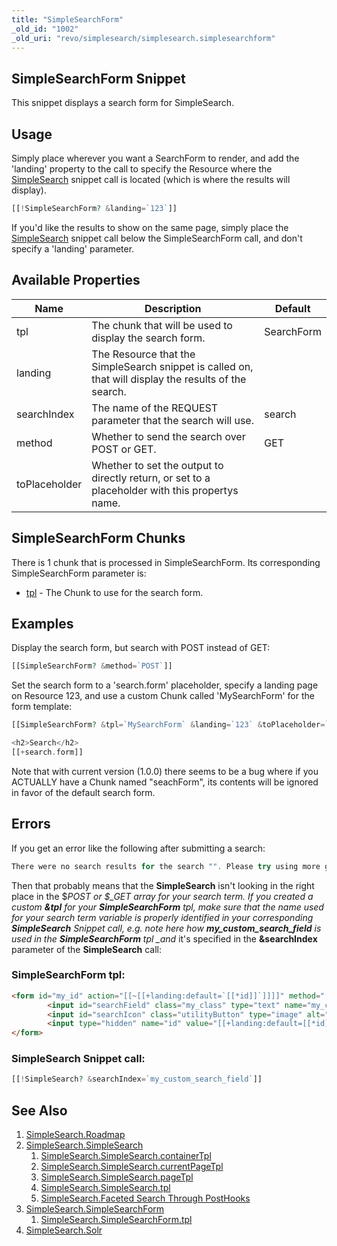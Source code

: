 ```yaml
---
title: "SimpleSearchForm"
_old_id: "1002"
_old_uri: "revo/simplesearch/simplesearch.simplesearchform"
---
```


## SimpleSearchForm Snippet

This snippet displays a search form for SimpleSearch.

## Usage

Simply place wherever you want a SearchForm to render, and add the 'landing' property to the call to specify the Resource where the [SimpleSearch](/extras/simplesearch/simplesearch.simplesearch "SimpleSearch.SimpleSearch") snippet call is located (which is where the results will display).

``` php
[[!SimpleSearchForm? &landing=`123`]]
```

If you'd like the results to show on the same page, simply place the [SimpleSearch](/extras/simplesearch/simplesearch.simplesearch "SimpleSearch.SimpleSearch") snippet call below the SimpleSearchForm call, and don't specify a 'landing' parameter.

## Available Properties

| Name          | Description                                                                                           | Default    |
| ------------- | ----------------------------------------------------------------------------------------------------- | ---------- |
| tpl           | The chunk that will be used to display the search form.                                               | SearchForm |
| landing       | The Resource that the SimpleSearch snippet is called on, that will display the results of the search. |            |
| searchIndex   | The name of the REQUEST parameter that the search will use.                                           | search     |
| method        | Whether to send the search over POST or GET.                                                          | GET        |
| toPlaceholder | Whether to set the output to directly return, or set to a placeholder with this propertys name.       |            |

## SimpleSearchForm Chunks

There is 1 chunk that is processed in SimpleSearchForm. Its corresponding SimpleSearchForm parameter is:

- [tpl](/extras/simplesearch/simplesearch.simplesearchform/simplesearch.simplesearchform.tpl "SimpleSearch.SimpleSearchForm.tpl") - The Chunk to use for the search form.

## Examples

Display the search form, but search with POST instead of GET:

``` php
[[SimpleSearchForm? &method=`POST`]]
```

Set the search form to a 'search.form' placeholder, specify a landing page on Resource 123, and use a custom Chunk called 'MySearchForm' for the form template:

``` php
[[SimpleSearchForm? &tpl=`MySearchForm` &landing=`123` &toPlaceholder=`search.form`]]

<h2>Search</h2>
[[+search.form]]
```

Note that with current version (1.0.0) there seems to be a bug where if you ACTUALLY have a Chunk named "seachForm", its contents will be ignored in favor of the default search form.

## Errors

If you get an error like the following after submitting a search:

``` php
There were no search results for the search "". Please try using more general terms to get more results.
```

Then that probably means that the **SimpleSearch** isn't looking in the right place in the $_POST or $\_GET array for your search term. If you created a custom **&tpl** for your **SimpleSearchForm** tpl, make sure that the name used for your search term variable is properly identified in your corresponding **SimpleSearch** Snippet call, e.g. note here how **my\_custom\_search\_field** is used in the **SimpleSearchForm** tpl \_and_ it's specified in the **&searchIndex** parameter of the **SimpleSearch** call:

### SimpleSearchForm tpl:

``` html
<form id="my_id" action="[[~[[+landing:default=`[[*id]]`]]]]" method="[[+method:default=`get`]]">
        <input id="searchField" class="my_class" type="text" name="my_custom_search_field" value="[[+searchValue:default=`Search the site`]]"/>
        <input id="searchIcon" class="utilityButton" type="image" alt="Search" src="/assets/templates/my/images/searchButton.png">
        <input type="hidden" name="id" value="[[+landing:default=[[*id]]]]" />
</form>
```

### SimpleSearch Snippet call:

``` php
[[!SimpleSearch? &searchIndex=`my_custom_search_field`]]
```

## See Also

1. [SimpleSearch.Roadmap](/extras/simplesearch/simplesearch.roadmap)
2. [SimpleSearch.SimpleSearch](/extras/simplesearch/simplesearch.simplesearch)
     1. [SimpleSearch.SimpleSearch.containerTpl](/extras/simplesearch/simplesearch.simplesearch/simplesearch.simplesearch.containertpl)
     2. [SimpleSearch.SimpleSearch.currentPageTpl](/extras/simplesearch/simplesearch.simplesearch/simplesearch.simplesearch.currentpagetpl)
     3. [SimpleSearch.SimpleSearch.pageTpl](/extras/simplesearch/simplesearch.simplesearch/simplesearch.simplesearch.pagetpl)
     4. [SimpleSearch.SimpleSearch.tpl](/extras/simplesearch/simplesearch.simplesearch/simplesearch.simplesearch.tpl)
     5. [SimpleSearch.Faceted Search Through PostHooks](/extras/simplesearch/simplesearch.simplesearch/simplesearch.faceted-search-through-posthooks)
3. [SimpleSearch.SimpleSearchForm](/extras/simplesearch/simplesearch.simplesearchform)
     1. [SimpleSearch.SimpleSearchForm.tpl](/extras/simplesearch/simplesearch.simplesearchform/simplesearch.simplesearchform.tpl)
4. [SimpleSearch.Solr](/extras/simplesearch/simplesearch.solr)
